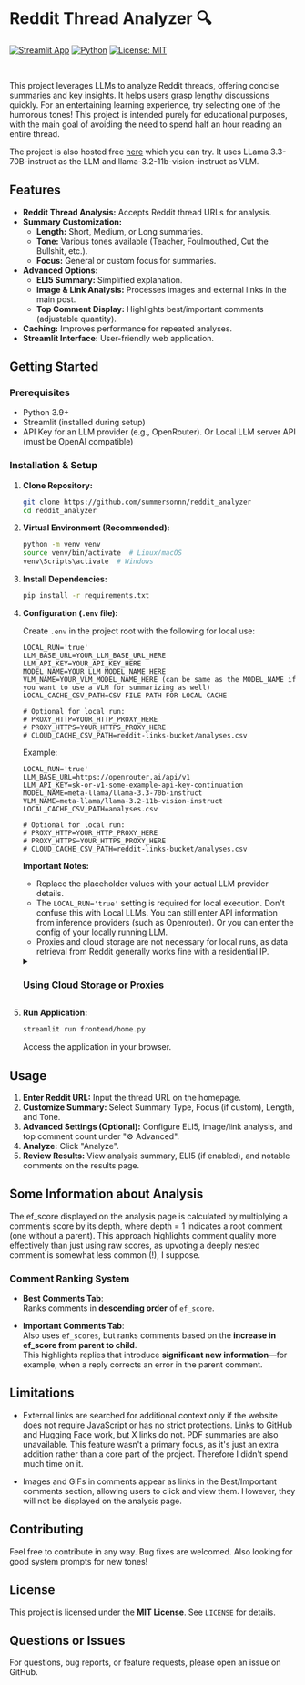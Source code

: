 # Reddit Thread Analyzer 🔍

[![Streamlit App](https://img.shields.io/badge/Streamlit-App-orange?style=flat-square&logo=streamlit)](https://streamlit.io/)
[![Python](https://img.shields.io/badge/Python-3.9+-blue?style=flat-square&logo=python&logoColor=white)](https://www.python.org/)
[![License: MIT](https://img.shields.io/badge/License-MIT-yellow.svg?style=flat-square)](https://opensource.org/licenses/MIT)

<br />

This project leverages LLMs to analyze Reddit threads, offering concise summaries and key insights. It helps users grasp lengthy discussions quickly. For an entertaining learning experience, try selecting one of the humorous tones! This project is intended purely for educational purposes, with the main goal of avoiding the need to spend half an hour reading an entire thread.

The project is also hosted free [here](https://reddit-thread-analyzer.streamlit.app) which you can try. It uses LLama 3.3-70B-instruct as the LLM and llama-3.2-11b-vision-instruct as VLM.

## Features

*   **Reddit Thread Analysis:**  Accepts Reddit thread URLs for analysis.
*   **Summary Customization:**
    *   **Length:** Short, Medium, or Long summaries.
    *   **Tone:**  Various tones available (Teacher, Foulmouthed, Cut the Bullshit, etc.).
    *   **Focus:** General or custom focus for summaries.
*   **Advanced Options:**
    *   **ELI5 Summary:**  Simplified explanation.
    *   **Image & Link Analysis:**  Processes images and external links in the main post.
    *   **Top Comment Display:**  Highlights best/important comments (adjustable quantity).
*   **Caching:**  Improves performance for repeated analyses.
*   **Streamlit Interface:**  User-friendly web application.

## Getting Started

### Prerequisites

*   Python 3.9+
*   Streamlit (installed during setup)
*   API Key for an LLM provider (e.g., OpenRouter). Or Local LLM server API (must be OpenAI compatible)

### Installation & Setup

1.  **Clone Repository:**

    ```bash
    git clone https://github.com/summersonnn/reddit_analyzer
    cd reddit_analyzer
    ```

2.  **Virtual Environment (Recommended):**

    ```bash
    python -m venv venv
    source venv/bin/activate  # Linux/macOS
    venv\Scripts\activate  # Windows
    ```

3.  **Install Dependencies:**

    ```bash
    pip install -r requirements.txt
    ```

4.  **Configuration (`.env` file):**

    Create `.env` in the project root with the following for local use:

    ```env
    LOCAL_RUN='true'
    LLM_BASE_URL=YOUR_LLM_BASE_URL_HERE
    LLM_API_KEY=YOUR_API_KEY_HERE
    MODEL_NAME=YOUR_LLM_MODEL_NAME_HERE
    VLM_NAME=YOUR_VLM_MODEL_NAME_HERE (can be same as the MODEL_NAME if you want to use a VLM for summarizing as well)
    LOCAL_CACHE_CSV_PATH=CSV FILE PATH FOR LOCAL CACHE

    # Optional for local run:
    # PROXY_HTTP=YOUR_HTTP_PROXY_HERE
    # PROXY_HTTPS=YOUR_HTTPS_PROXY_HERE
    # CLOUD_CACHE_CSV_PATH=reddit-links-bucket/analyses.csv
    ```

    Example:
    ```env
    LOCAL_RUN='true'
    LLM_BASE_URL=https://openrouter.ai/api/v1
    LLM_API_KEY=sk-or-v1-some-example-api-key-continuation
    MODEL_NAME=meta-llama/llama-3.3-70b-instruct
    VLM_NAME=meta-llama/llama-3.2-11b-vision-instruct
    LOCAL_CACHE_CSV_PATH=analyses.csv

    # Optional for local run:
    # PROXY_HTTP=YOUR_HTTP_PROXY_HERE
    # PROXY_HTTPS=YOUR_HTTPS_PROXY_HERE
    # CLOUD_CACHE_CSV_PATH=reddit-links-bucket/analyses.csv
    ```



    **Important Notes:**  
    - Replace the placeholder values with your actual LLM provider details.  
    - The `LOCAL_RUN='true'` setting is required for local execution. Don't confuse this with Local LLMs. You can still enter API information from inference providers (such as Openrouter). Or you can enter the config of your locally running LLM.
    - Proxies and cloud storage are not necessary for local runs, as data retrieval from Reddit generally works fine with a residential IP.  

    <details>
    <summary><h3><b>Using Cloud Storage or Proxies</b></h3></summary>

    If you ever need to set `LOCAL_RUN='false'` (for example, to use a proxy or store cached data in an S3 bucket), you'll also need to create a `secrets.toml` file inside the `.streamlit` directory in the project root. This file should contain your AWS credentials:

    ```env
    AWS_ACCESS_KEY_ID = "YOUR_KEY_ID"
    AWS_SECRET_ACCESS_KEY = "YOUR_ACCESS_KEY"
    AWS_DEFAULT_REGION = "YOUR_REGION"

5.  **Run Application:**

    ```bash
    streamlit run frontend/home.py
    ```

    Access the application in your browser.

## Usage

1.  **Enter Reddit URL:** Input the thread URL on the homepage.
2.  **Customize Summary:** Select Summary Type, Focus (if custom), Length, and Tone.
3.  **Advanced Settings (Optional):** Configure ELI5, image/link analysis, and top comment count under "⚙️ Advanced".
4.  **Analyze:** Click "Analyze".
5.  **Review Results:**  View analysis summary, ELI5 (if enabled), and notable comments on the results page.

## Some Information about Analysis

The ef_score displayed on the analysis page is calculated by multiplying a comment’s score by its depth, where depth = 1 indicates a root comment (one without a parent). This approach highlights comment quality more effectively than just using raw scores, as upvoting a deeply nested comment is somewhat less common (!), I suppose.

### Comment Ranking System  

- **Best Comments Tab**:  
  Ranks comments in **descending order** of `ef_score`.  

- **Important Comments Tab**:  
  Also uses `ef_scores`, but ranks comments based on the **increase in ef_score from parent to child**.  
  This highlights replies that introduce **significant new information**—for example, when a reply corrects an error in the parent comment.  


## Limitations 
- External links are searched for additional context only if the website does not require JavaScript or has no strict protections. Links to GitHub and Hugging Face work, but X links do not. PDF summaries are also unavailable. This feature wasn't a primary focus, as it's just an extra addition rather than a core part of the project. Therefore I didn't spend much time on it.

- Images and GIFs in comments appear as links in the Best/Important comments section, allowing users to click and view them. However, they will not be displayed on the analysis page.

## Contributing

Feel free to contribute in any way. Bug fixes are welcomed.
Also looking for good system prompts for new tones!

## License

This project is licensed under the **MIT License**. See `LICENSE` for details.

## Questions or Issues

For questions, bug reports, or feature requests, please open an issue on GitHub.


